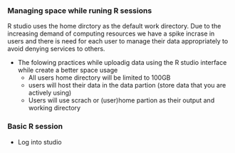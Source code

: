 ### Managing space while runing R sessions 

 R studio uses the home dirctory as the default work directory. Due to the increasing demand of computing resources we have a spike incrase in users and there is need for each user to 
 manage their data appropriately to avoid denying services to others.
  
  - The folowing practices while uploadig data using the R studio interface while create a better space usage
     - All users home directory will be limited to 100GB
     - users will host their data in the data partion (store data that you are actively using) 
     - Users will use scrach or (user)home partion as their output and working directory
     
     
### Basic R session
 - Log into  studio
